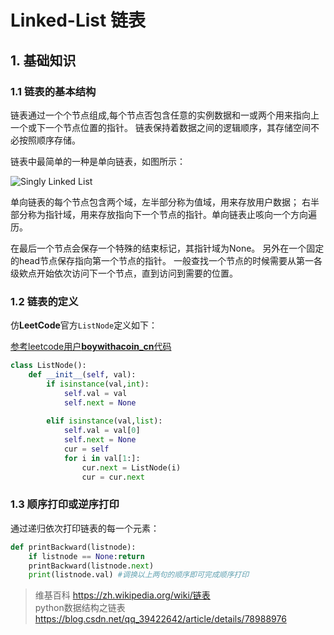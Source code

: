 # Linked-List 链表

## 1. 基础知识

### 1.1 链表的基本结构

链表通过一个个节点组成,每个节点否包含任意的实例数据和一或两个用来指向上一个或下一个节点位置的指针。
链表保持着数据之间的逻辑顺序，其存储空间不必按照顺序存储。

链表中最简单的一种是单向链表，如图所示：

![Singly Linked List](https://upload.wikimedia.org/wikipedia/commons/thumb/6/6d/Singly-linked-list.svg/408px-Singly-linked-list.svg.png)


单向链表的每个节点包含两个域，左半部分称为值域，用来存放用户数据；
右半部分称为指针域，用来存放指向下一个节点的指针。单向链表止咳向一个方向遍历。

在最后一个节点会保存一个特殊的结束标记，其指针域为None。
另外在一个固定的head节点保存指向第一个节点的指针。
一般查找一个节点的时候需要从第一各级欸点开始依次访问下一个节点，直到访问到需要的位置。

### 1.2 链表的定义

仿**LeetCode**官方`ListNode`定义如下：

[参考leetcode用户**boywithacoin_cn**代码](https://leetcode-cn.com/problems/add-two-numbers/solution/python3ti-jie-fang-leetcodeguan-fang-lei-listnoded/)

```python
class ListNode():
    def __init__(self, val):
        if isinstance(val,int):
            self.val = val
            self.next = None
    
        elif isinstance(val,list):
            self.val = val[0]
            self.next = None
            cur = self
            for i in val[1:]:
                cur.next = ListNode(i)
                cur = cur.next
```

### 1.3 顺序打印或逆序打印

通过递归依次打印链表的每一个元素：
```python
def printBackward(listnode):
    if listnode == None:return
    printBackward(listnode.next)
    print(listnode.val) #调换以上两句的顺序即可完成顺序打印
```

> 维基百科 https://zh.wikipedia.org/wiki/链表 \
> python数据结构之链表 https://blog.csdn.net/qq_39422642/article/details/78988976